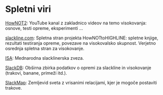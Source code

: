 # Spletni viri

[HowNOT2](https://www.youtube.com/c/HowNOT2): YouTube kanal z zakladnico videov na temo visokovanja: osnove, testi opreme, eksperimenti ...

[slackline.com](https://www.slackline.com/): Spletna stran projekta HowNOTtoHIGHLINE: spletne knjige, rezultati testiranja opreme, povezave na visokovalsko skupnost. Verjetno osrednja spletna stran za visokovanje.

[ISA](https://www.slacklineinternational.org): Mednarodna slacklinerska zveza.

[SlackDB](https://slackdb.com/): Obširna zbirka podatkov o opremi za slackline in visokovanje (trakovi, banane, primeži itd.).

[SlackMap](https://slackmap.com): Zemljevid sveta z vrisanimi relacijami, kjer je mogoče postaviti trakove.
